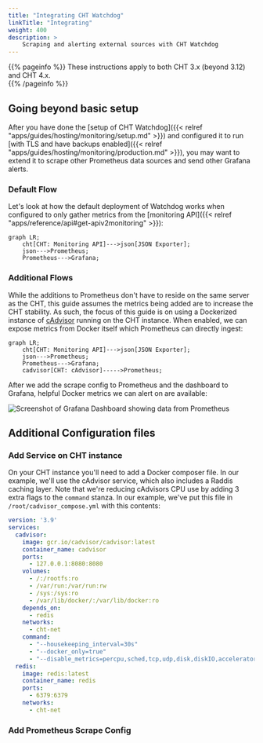 ```yaml
---
title: "Integrating CHT Watchdog"
linkTitle: "Integrating"
weight: 400
description: >
    Scraping and alerting external sources with CHT Watchdog
---
```


{{% pageinfo %}}
These instructions apply to both CHT 3.x (beyond 3.12) and CHT 4.x.  
{{% /pageinfo %}}

## Going beyond basic setup

After you have done the [setup of CHT Watchdog]({{< relref "apps/guides/hosting/monitoring/setup.md" >}}) and configured it to run [with TLS and have backups enabled]({{< relref "apps/guides/hosting/monitoring/production.md" >}}), you may want to extend it to scrape other Prometheus data sources and send other Grafana alerts.

### Default Flow

Let's look at how the default deployment of Watchdog works when configured to only gather metrics from the [monitoring API]({{< relref "apps/reference/api#get-apiv2monitoring" >}}):

```mermaid
graph LR;
    cht[CHT: Monitoring API]--->json[JSON Exporter];
    json--->Prometheus;
    Prometheus--->Grafana;
```

### Additional Flows 

While the additions to Prometheus don't have to reside on the same server as the CHT, this guide assumes the metrics being added are to increase the CHT stability. As such, the focus of this guide is on using a Dockerized instance of [cAdvisor](https://prometheus.io/docs/guides/cadvisor/) running on the CHT instance. When enabled, we can expose metrics from Docker itself which Prometheus can directly ingest:

```mermaid
graph LR;
    cht[CHT: Monitoring API]--->json[JSON Exporter];
    json--->Prometheus;
    Prometheus--->Grafana;
    cadvisor[CHT: cAdvisor]----->Prometheus;
```

After we add the scrape config to Prometheus and the dashboard to Grafana, helpful Docker metrics we can alert on are available:

![Screenshot of Grafana Dashboard showing data from Prometheus](cadvisor.screenshot.png)


## Additional Configuration files

### Add Service on CHT instance

On your CHT instance you'll need to add a Docker composer file.  In our example, we'll use the cAdvisor service, which also includes a Raddis caching layer. Note that we're reducing cAdvisors CPU use by adding 3 extra flags to the `command` stanza.  In our example, we've put this file in `/root/cadvisor_compose.yml` with this contents:

```yaml
version: '3.9'
services:
  cadvisor:
    image: gcr.io/cadvisor/cadvisor:latest
    container_name: cadvisor
    ports:
      - 127.0.0.1:8080:8080
    volumes:
      - /:/rootfs:ro
      - /var/run:/var/run:rw
      - /sys:/sys:ro
      - /var/lib/docker/:/var/lib/docker:ro
    depends_on:
      - redis
    networks:
      - cht-net
    command:
      - "--housekeeping_interval=30s"
      - "--docker_only=true"
      - "--disable_metrics=percpu,sched,tcp,udp,disk,diskIO,accelerator,hugetlb,referenced_memory,cpu_topology,resctrl"
  redis:
    image: redis:latest
    container_name: redis
    ports:
      - 6379:6379
    networks:
      - cht-net
```

### Add Prometheus Scrape Config



